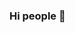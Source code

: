 ### Hi people 👋

<!--
**DayaneRojas1506/DayaneRojas1506** is a ✨ _special_ ✨ repository because its `README.md` (this file) appears on your GitHub profile.

Here are some ideas to get you started:

- 🔭 I’m currently working on ...
- 🌱 I’m currently learning programming
- 👯 I’m looking to collaborate on the university
- 🤔 I’m looking for help with python
- 💬 Ask me about brigitte.rojas@utec.edu.pe
- 📫 How to reach me: brigitte.rojas@utec.edu.pe
-
- 
-->
